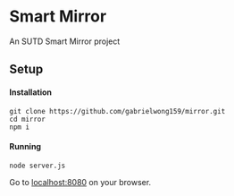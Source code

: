 # Smart Mirror
An SUTD Smart Mirror project

## Setup
#### Installation
```
git clone https://github.com/gabrielwong159/mirror.git
cd mirror
npm i
```

#### Running
```
node server.js
```
Go to [localhost:8080](http://localhost:8080/ "Remember to start the server first!") on your browser.